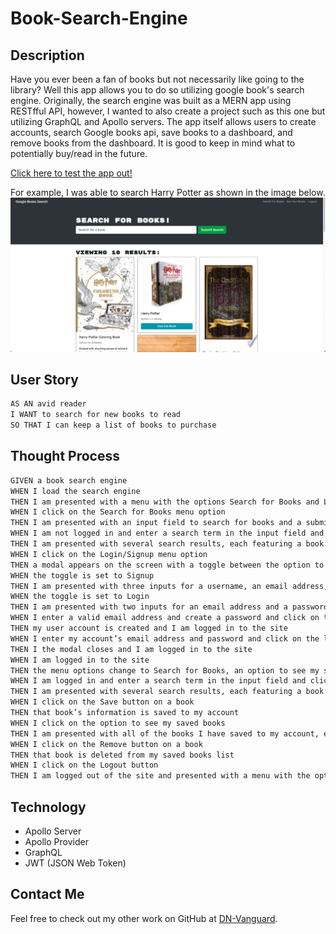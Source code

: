 # Book-Search-Engine

## Description
Have you ever been a fan of books but not necessarily like going to the library? Well this app allows you to do so utilizing google book's search engine.
Originally, the search engine was built as a MERN app using RESTfful API, however, I wanted to also create a project such as this one but utilizing GraphQL and Apollo servers.
The app itself allows users to create accounts, search Google books api, save books to a dashboard, and remove books from the dashboard. It is good to keep in mind what to potentially buy/read in the future.

[Click here to test the app out!](https://book-search-engine-dn.herokuapp.com/)

For example, I was able to search Harry Potter as shown in the image below.
![Harry Potter](assets/Dashboard-hp.png)

## User Story

```md
AS AN avid reader
I WANT to search for new books to read
SO THAT I can keep a list of books to purchase
```

## Thought Process

```md
GIVEN a book search engine
WHEN I load the search engine
THEN I am presented with a menu with the options Search for Books and Login/Signup and an input field to search for books and a submit button
WHEN I click on the Search for Books menu option
THEN I am presented with an input field to search for books and a submit button
WHEN I am not logged in and enter a search term in the input field and click the submit button
THEN I am presented with several search results, each featuring a book’s title, author, description, image, and a link to that book on the Google Books site
WHEN I click on the Login/Signup menu option
THEN a modal appears on the screen with a toggle between the option to log in or sign up
WHEN the toggle is set to Signup
THEN I am presented with three inputs for a username, an email address, and a password, and a signup button
WHEN the toggle is set to Login
THEN I am presented with two inputs for an email address and a password and login button
WHEN I enter a valid email address and create a password and click on the signup button
THEN my user account is created and I am logged in to the site
WHEN I enter my account’s email address and password and click on the login button
THEN I the modal closes and I am logged in to the site
WHEN I am logged in to the site
THEN the menu options change to Search for Books, an option to see my saved books, and Logout
WHEN I am logged in and enter a search term in the input field and click the submit button
THEN I am presented with several search results, each featuring a book’s title, author, description, image, and a link to that book on the Google Books site and a button to save a book to my account
WHEN I click on the Save button on a book
THEN that book’s information is saved to my account
WHEN I click on the option to see my saved books
THEN I am presented with all of the books I have saved to my account, each featuring the book’s title, author, description, image, and a link to that book on the Google Books site and a button to remove a book from my account
WHEN I click on the Remove button on a book
THEN that book is deleted from my saved books list
WHEN I click on the Logout button
THEN I am logged out of the site and presented with a menu with the options Search for Books and Login/Signup and an input field to search for books and a submit button  
```

## Technology
- Apollo Server
- Apollo Provider
- GraphQL
- JWT (JSON Web Token)

## Contact Me
Feel free to check out my other work on GitHub at [DN-Vanguard](https://github.com/DN-Vanguard).